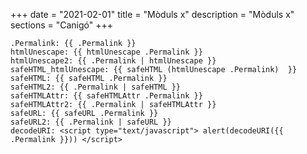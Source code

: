 +++
date        = "2021-02-01"
title       = "Mòduls x"
description = "Mòduls x"
sections    = "Canigó"
+++

	.Permalink: {{ .Permalink }}
	htmlUnescape: {{ htmlUnescape .Permalink }}
	htmlUnescape2: {{ .Permalink | htmlUnescape }}
	safeHTML_htmlUnescape: {{ safeHTML (htmlUnescape .Permalink)  }}
	safeHTML: {{ safeHTML .Permalink }}
	safeHTML2: {{ .Permalink | safeHTML }}
	safeHTMLAttr: {{ safeHTMLAttr .Permalink }}
	safeHTMLAttr2: {{ .Permalink | safeHTMLAttr }}
	safeURL: {{ safeURL .Permalink }}
	safeURL2: {{ .Permalink | safeURL }}
	decodeURI: <script type="text/javascript"> alert(decodeURI({{ .Permalink }})) </script>